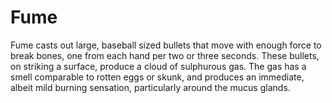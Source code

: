 # Fume
Fume casts out large, baseball sized bullets that move with enough force to break bones, one from each hand per two or three seconds. These bullets, on striking a surface, produce a cloud of sulphurous gas. The gas has a smell comparable to rotten eggs or skunk, and produces an immediate, albeit mild burning sensation, particularly around the mucus glands.
